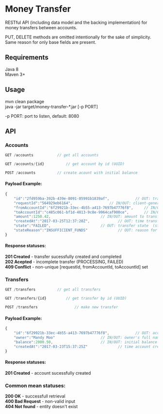 # Money Transfer

RESTful API (including data model and the backing implementation) for money transfers between accounts.

PUT, DELETE methods are omitted intentionally for the sake of simplicity. Same reason for only base fields are present.

## Requirements

Java 8  
Maven 3+

## Usage

mvn clean package  
java -jar target/money-transfer-*.jar [-p PORT]

-p PORT: port to listen, default: 8080 

## API

### Accounts    

```javascript
GET /accounts			// get all accounts

GET /accounts/{id}  		// get account by id (UUID)

POST /accounts			// create acount with initial balance
```

#### Payload Example:
```javascript
{
	"id":"2fd959ba-392b-439e-8091-05991b1839af",  			// OUT: transfer id (UUID)
	"requestId":"564929eb6164",					// IN/OUT: client-generated requestId unique for [fromAccountId,toAccountId] set (string)
	"fromAccountId":"6f29921b-33ec-4b55-a413-7697b47776f8",		// IN/OUT: account id to transfer from (UUID)
	"toAccountId":"c485c061-bf1d-4813-9c8e-9964caf900ce",   	// IN/OUT: account id to transfer to (UUID)
	"amount":1250.42,						// IN/OUT: amount to transfer (decimal)
	"createdAt":"2017-03-25T12:37:20Z",				// OUT: time transfer started (date/time)	
	"state":"FAILED",						// OUT: transfer state	(string)
	"stateReason":"INSUFFICIENT_FUNDS"				// OUT: reason for transfer state (only for incompeted)	(string)
}
```

#### Response statuses: 
**201 Created** - transfer sucessfully created and completed  
**202 Acepted** - incomplete transfer (PROCESSING, FAILED)  
**409 Conflict** - non-unique [requestId, fromAccountId, toAccountId] set  


### Transfers
```javascript
GET /transfers			// get all transfers  

GET /transfers/{id} 		// get transfer by id (UUID) 

POST /transfers              	// make new transfer   
```

#### Payload Example:
```javascript
{
	"id":"6f29921b-33ec-4b55-a413-7697b47776f8",	 		// OUT: account id (UUID)
	"owner":"Mandy Moo"						// IN/OUT: owner's full name (string)
	"balance":2000.50,						// IN/OUT: initial balance (decimal)
	"createdAt":"2017-03-23T15:37:25Z"				// time account created (date/time)
}
```

#### Response statuses: 
**201 Created** - account sucessfully created

### Common mean statuses:
**200 OK** - successfull retrieval  
**400 Bad Request** - non-valid input  
**404 Not found** - entity doesn't exist